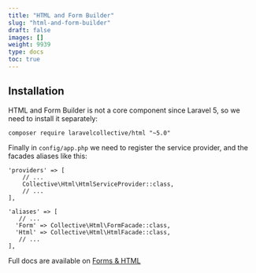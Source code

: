 ```yaml
---
title: "HTML and Form Builder"
slug: "html-and-form-builder"
draft: false
images: []
weight: 9939
type: docs
toc: true
---
```


## Installation
HTML and Form Builder is not a core component since Laravel 5, so we need to install it separately:

    composer require laravelcollective/html "~5.0"

Finally in `config/app.php` we need to register the service provider, and the facades aliases like this:

    'providers' => [
        // ...
        Collective\Html\HtmlServiceProvider::class,        
        // ...
    ],

    'aliases' => [
       // ...
      'Form' => Collective\Html\FormFacade::class,
      'Html' => Collective\Html\HtmlFacade::class,
       // ...
    ],

Full docs are available on [Forms & HTML][1]


  [1]: https://laravelcollective.com

